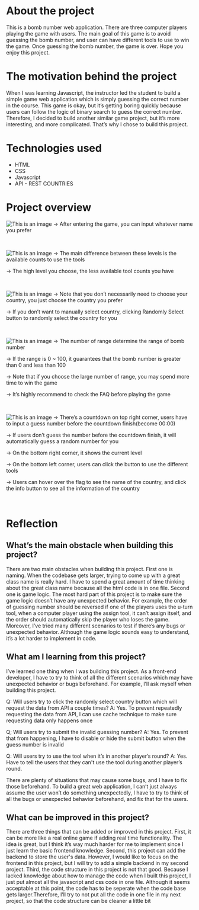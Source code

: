 # About the project

This is a bomb number web application. There are three computer players playing the game with users. The main goal of this game is to avoid guessing the bomb number, and user can have different tools to use to win the game. Once guessing the bomb number, the game is over. Hope you enjoy this project.

# The motivation behind the project

When I was learning Javascript, the instructor led the student to build a simple game web application which is simply guessing the correct number in the course. This game is okay, but it’s getting boring quickly because users can follow the logic of binary search to guess the correct number. Therefore, I decided to build another similar game project, but it’s more interesting, and more complicated. That’s why I chose to build this project.

# Technologies used

- HTML
- CSS
- Javascript
- API - REST COUNTRIES

# Project overview

![This is an image](/img/name.png)
&#8594; After entering the game, you can input whatever name you prefer

&nbsp;

![This is an image](/img/level.png)
&#8594; The main difference between these levels is the available counts to use the tools

&#8594; The high level you choose, the less available tool counts you have

&nbsp;

![This is an image](/img/country.png)
&#8594; Note that you don’t necessarily need to choose your country, you just choose the country you prefer

&#8594; If you don’t want to manually select country, clicking Randomly Select button to randomly select the country for you

&nbsp;

![This is an image](/img/range.png)
&#8594; The number of range determine the range of bomb number

&#8594; If the range is 0 ~ 100, it guarantees that the bomb number is greater than 0 and less than 100

&#8594; Note that if you choose the large number of range, you may spend more time to win the game

&#8594; It’s highly recommend to check the FAQ before playing the game

&nbsp;

![This is an image](/img/game.png)
&#8594; There’s a countdown on top right corner, users have to input a guess number before the countdown finish(become 00:00)

&#8594; If users don’t guess the number before the countdown finish, it will automatically guess a random number for you

&#8594; On the bottom right corner, it shows the current level

&#8594; On the bottom left corner, users can click the button to use the different tools

&#8594; Users can hover over the flag to see the name of the country, and click the info button to see all the information of the country

&nbsp;

# Reflection

## What’s the main obstacle when building this project?

There are two main obstacles when building this project. First one is naming. When the codebase gets larger, trying to come up with a great class name is really hard. I have to spend a great amount of time thinking about the great class name because all the html code is in one file. Second one is game logic. The most hard part of this project is to make sure the game logic doesn’t have any unexpected behavior. For example, the order of guessing number should be reversed if one of the players uses the u-turn tool, when a computer player using the assign tool, it can’t assign itself, and the order should automatically skip the player who loses the game. Moreover, I’ve tried many different scenarios to test if there’s any bugs or unexpected behavior. Although the game logic sounds easy to understand, it’s a lot harder to implement in code.

## What am I learning from this project?

I’ve learned one thing when I was building this project. As a front-end developer, I have to try to think of all the different scenarios which may have unexpected behavior or bugs beforehand. For example, I’ll ask myself when building this project.

Q: Will users try to click the randomly select country button which will request the data from API a couple times?
A: Yes. To prevent repeatedly requesting the data from API, I can use cache technique to make sure requesting data only happens once

Q; Will users try to submit the invalid guessing number?
A: Yes. To prevent that from happening, I have to disable or hide the submit button when the guess number is invalid

Q: Will users try to use the tool when it’s in another player’s round?
A: Yes. Have to tell the users that they can't use the tool during another player’s round.

There are plenty of situations that may cause some bugs, and I have to fix those beforehand. To build a great web application, I can’t just always assume the user won’t do something unexpectedly, I have to try to think of all the bugs or unexpected behavior beforehand, and fix that for the users.

## What can be improved in this project?

There are three things that can be added or improved in this project. First, it can be more like a real online game if adding real time functionality. The idea is great, but I think it’s way much harder for me to implement since I just learn the basic frontend knowledge. Second, this project can add the backend to store the user's data. However, I would like to focus on the frontend in this project, but I will try to add a simple backend in my second project. Third, the code structure in this project is not that good. Because I lacked knowledge about how to manage the code when I built this project, I just put almost all the javascript and css code in one file. Although it seems acceptable at this point, the code has to be seperate when the code base gets larger.Therefore, I’ll try to not put all the code in one file in my next project, so that the code structure can be cleaner a little bit
